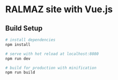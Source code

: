 # RALMAZ site with Vue.js


## Build Setup

``` bash
# install dependencies
npm install

# serve with hot reload at localhost:8080
npm run dev

# build for production with minification
npm run build
```
